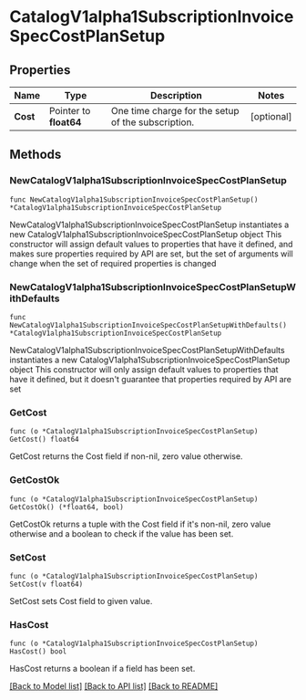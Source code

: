 # CatalogV1alpha1SubscriptionInvoiceSpecCostPlanSetup

## Properties

Name | Type | Description | Notes
------------ | ------------- | ------------- | -------------
**Cost** | Pointer to **float64** | One time charge for the setup of the subscription. | [optional] 

## Methods

### NewCatalogV1alpha1SubscriptionInvoiceSpecCostPlanSetup

`func NewCatalogV1alpha1SubscriptionInvoiceSpecCostPlanSetup() *CatalogV1alpha1SubscriptionInvoiceSpecCostPlanSetup`

NewCatalogV1alpha1SubscriptionInvoiceSpecCostPlanSetup instantiates a new CatalogV1alpha1SubscriptionInvoiceSpecCostPlanSetup object
This constructor will assign default values to properties that have it defined,
and makes sure properties required by API are set, but the set of arguments
will change when the set of required properties is changed

### NewCatalogV1alpha1SubscriptionInvoiceSpecCostPlanSetupWithDefaults

`func NewCatalogV1alpha1SubscriptionInvoiceSpecCostPlanSetupWithDefaults() *CatalogV1alpha1SubscriptionInvoiceSpecCostPlanSetup`

NewCatalogV1alpha1SubscriptionInvoiceSpecCostPlanSetupWithDefaults instantiates a new CatalogV1alpha1SubscriptionInvoiceSpecCostPlanSetup object
This constructor will only assign default values to properties that have it defined,
but it doesn't guarantee that properties required by API are set

### GetCost

`func (o *CatalogV1alpha1SubscriptionInvoiceSpecCostPlanSetup) GetCost() float64`

GetCost returns the Cost field if non-nil, zero value otherwise.

### GetCostOk

`func (o *CatalogV1alpha1SubscriptionInvoiceSpecCostPlanSetup) GetCostOk() (*float64, bool)`

GetCostOk returns a tuple with the Cost field if it's non-nil, zero value otherwise
and a boolean to check if the value has been set.

### SetCost

`func (o *CatalogV1alpha1SubscriptionInvoiceSpecCostPlanSetup) SetCost(v float64)`

SetCost sets Cost field to given value.

### HasCost

`func (o *CatalogV1alpha1SubscriptionInvoiceSpecCostPlanSetup) HasCost() bool`

HasCost returns a boolean if a field has been set.


[[Back to Model list]](../README.md#documentation-for-models) [[Back to API list]](../README.md#documentation-for-api-endpoints) [[Back to README]](../README.md)


